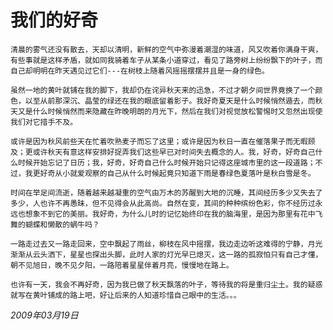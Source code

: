 # 我们的好奇

    清晨的雾气还没有散去，天却以清明，新鲜的空气中弥漫着潮湿的味道，风又吹着你满身干爽，有些事就是这样矛盾，就如同我骑着车子从某条小道穿过，看见了路旁树上纷纷飘下的叶子，而自己却明明在昨天遇见过它们---在树枝上随着风摇摇摆摆并且是一身的绿色。
    
    虽然一地的黄叶就铺在我的脚下，我却仍在诧异秋天来的迅急，不过才朝夕间世界竟换了一个颜色，以至从前那深沉、晶莹的绿还在我的眼底留着影子。我好奇夏天是什么时候悄然遁去，而秋天又是什么时候悄然而来隐藏在昨晚明朗的月光下，然后在我们对视觉放松警惕时又忽然出现使我们对它措手不及。
    
    或许是因为秋风前些天在忙着吹熟麦子而忘了这里；或许是因为秋日一直在催落果子而无暇顾及；更或许秋天有意这样安排好捉弄我们这些早已对时间失去概念的人。我，好奇，好奇自己什么时候开始忘记了日历；我，好奇，好奇自己什么时候开始只记得这座城市里的这一段道路；不过，我更好奇从小就爱观察的自己从什么时候起竟只知道下雨是春绿色夏落叶是秋白雪是冬。
    
    时间在举足间流逝，随着越来越凝重的空气由万木的苏醒到大地的沉睡，其间经历多少又失去了多少，人也许不再愚昧，但不见得会从此高尚。自然在变，其间的种种缤纷色彩，你不经历过永远也想象不到它的美丽。我好奇，为什么儿时的记忆始终印在我的脑海里，是因为那里有花中飞舞的蝴蝶和懒散的蜗牛吗？
    
    一路走过去又一路走回来，空中飘起了雨丝，柳枝在风中摇摆，我边走边听这难得的宁静，月光渐渐从云头洒下，星星也探出头脚，此时人家的灯光早已熄灭，这一路的孤寂怕只有自己才懂，朝不见旭日，晚不见夕阳，一路陪着星星伴着月亮，慢慢地在路上。
    
    也许有一天，我会不再好奇，因为我已做了秋天飘落的叶子，等待我的将是重归尘土。我的疑惑就写在黄叶铺成的路上吧，好让后来的人知道珍惜自己眼中的生活。。。

_2009年03月19日_